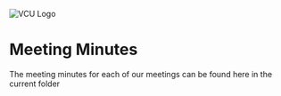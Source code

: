 ![VCU Logo](https://ocpe.vcu.edu/media/ocpe/images/logos/bm_CollEng_CompSci_RF2_hz_4c.png)

# Meeting Minutes
The meeting minutes for each of our meetings can be found here in the current folder
